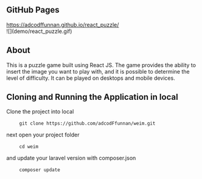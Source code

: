 <h2>GitHub Pages</h2>
<a href="https://adcodffunnan.github.io/react_puzzle/">https://adcodffunnan.github.io/react_puzzle/</a>
<br />
![](demo/react_puzzle.gif)

<h2>About</h2>
<p>
This is a puzzle game built using React JS. The game provides the ability to insert the image you want to play with, and it is possible to determine the level of difficulty. It can be played on desktops and mobile devices.
</p>

<h2>Cloning and Running the Application in local</h2>
<p>Clone the project into local</p>

<pre>
	<code class="language-bash">git clone https://github.com/adcodFfunnan/weim.git</code>
</pre>
<p>next open your project folder</p>
<pre>
	<code class="language-bash">cd weim</code>
</pre>
<p>and update your laravel version with composer.json</p>
<pre>
	<code class="language-bash">composer update</code>
</pre>








